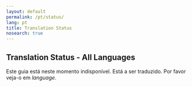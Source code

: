 ```yaml
---
layout: default
permalink: /pt/status/
lang: pt
title: Translation Status
nosearch: true
---
```


## Translation Status - All Languages


Este guia está neste momento indisponível. Está a ser traduzido. Por favor veja-o em *language*. 
